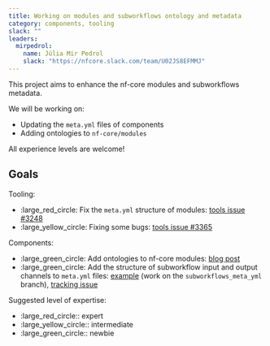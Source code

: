 ```yaml
---
title: Working on modules and subworkflows ontology and metadata
category: components, tooling
slack: ""
leaders:
  mirpedrol:
    name: Júlia Mir Pedrol
    slack: "https://nfcore.slack.com/team/U02JS8EFMMJ"
---
```


This project aims to enhance the nf-core modules and subworkflows metadata.

We will be working on:
- Updating the `meta.yml` files of components
- Adding ontologies to `nf-core/modules`

All experience levels are welcome!

## Goals

Tooling:

- :large_red_circle: Fix the `meta.yml` structure of modules: [tools issue #3248](https://github.com/nf-core/tools/issues/3248)
- :large_yellow_circle: Fixing some bugs: [tools issue #3365](https://github.com/nf-core/tools/issues/3363)


Components:

- :large_green_circle: Add ontologies to nf-core modules: [blog post](https://nf-co.re/blog/2025/modules-ontology)
- :large_green_circle: Add the structure of subworkflow input and output channels to `meta.yml` files: [example](https://github.com/nf-core/modules/blob/subworkflows_meta_yml/subworkflows/nf-core/bam_cnv_wisecondorx/meta.yml) (work on the `subworkflows_meta_yml` branch), [tracking issue](https://github.com/nf-core/modules/issues/6737)

Suggested level of expertise:
- :large_red_circle:: expert
- :large_yellow_circle:: intermediate
- :large_green_circle:: newbie
